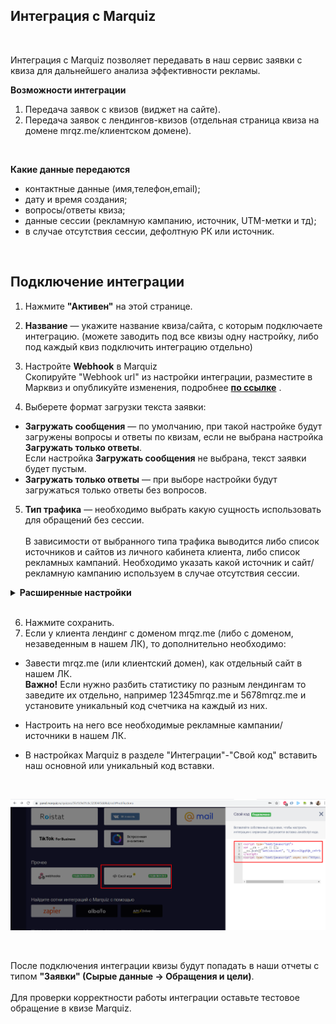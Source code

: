 ## Интеграция с Marquiz 
<br />

Интеграция с Marquiz позволяет передавать в наш сервис заявки с квиза для дальнейшего анализа эффективности рекламы. <br />

**Возможности интеграции**
1. Передача заявок с квизов (виджет на сайте).
2. Передача заявок с лендингов-квизов (отдельная страница квиза на домене mrqz.me/клиентском домене).
<br />

 **Какие данные передаются**
  
- контактные данные (имя,телефон,email);  
- дату и время создания;  
- вопросы/ответы квиза;
- данные сессии (рекламную кампанию, источник, UTM-метки и тд);  
- в случае отсутствия сессии, дефолтную РК или источник.
<br />  

## Подключение интеграции <br />

1. Нажмите **"Активен"** на этой странице.
2. **Название** — укажите название квиза/сайта, с которым подключаете интеграцию. (можете заводить под все квизы одну настройку, либо под каждый квиз подключить интеграцию отдельно) <br />
3. Настройте **Webhook** в Marquiz <br />
Скопируйте "Webhook url" из настройки интеграции, разместите в Марквиз и опубликуйте изменения, подробнее **[по ссылке](https://help.marquiz.ru/article/518)** .<br />  

4. Выберете формат загрузки текста заявки: <br />
  - **Загружать сообщения** —  по умолчанию, при такой настройке будут загружены вопросы и ответы по квизам, если не выбрана настройка **Загружать только ответы**. <br />
Если настройка **Загружать сообщения** не выбрана, текст заявки будет пустым. <br />
  - **Загружать только ответы** — при выборе настройки будут загружаться только ответы без вопросов. <br />  
5. **Тип трафика** — необходимо выбрать какую сущность использовать для обращений без сессии.<br />  
В зависимости от выбранного типа трафика выводится либо список источников и сайтов  из личного кабинета клиента, либо список рекламных кампаний. Необходимо указать какой источник и сайт/рекламную кампанию используем в случае отсутствия сессии. <br /> 

<details>
  <summary style="font-weight:bold;"> Расширенные настройки </summary> <br />

  При необходимости, выберите опции: <br />  
- **Игнорировать сессию** — при выборе все обращения будут загружаться принудительно в выбранную клиентом дефолтную РК или источник (в зависимости от выбранных выше значений).
- **Устанавливать теги** — при выборе появится список тегов из ЛК. Необходимо выбрать из данного списка какой тег будет проставляться на обращения с настроенного квиза.
- **Загружать UTM метки** — при выборе будут передаваться UTM метки которые определил сервис Marquiz в текст заявки.

</details> 

<br />

6. Нажмите сохранить.  <br />
7. Если у клиента лендинг с доменом mrqz.me (либо с доменом, незаведенным в нашем ЛК), то дополнительно необходимо: <br />
 - Завести mrqz.me (или клиентский домен), как отдельный сайт в нашем ЛК. <br />
**Важно!** Если нужно разбить статистику по разным лендингам то заведите их отдельно, например 12345mrqz.me и 5678mrqz.me и установите уникальный код счетчика на каждый из них. <br />

 - Настроить на него все необходимые рекламные кампании/источники в нашем ЛК. <br />
 - В настройках Marquiz в разделе  "Интеграции"-"Свой код" вставить наш основной или уникальный код вставки.

<br />

![image](marquiz_code.png)

<br />


После подключения интеграции квизы будут попадать в наши отчеты с типом **"Заявки" (Сырые данные -> Обращения и цели)**. <br />  
Для проверки корректности работы интеграции оставьте тестовое обращение в квизе Marquiz.

